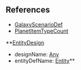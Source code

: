 ## References
  * [GalaxyScenarioDef](VanillaGalaxyScenarioDef.md)
  * [PlanetItemTypeCount](VanillaPlanetItemTypeCount.md)

**[EntityDesign](VanillaEntityDesign.md)
  * designName: [Any](Any.md)
  * entityDefName: [Entity](Entity.md)**
